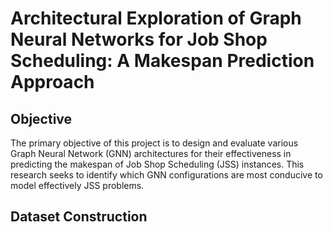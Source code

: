 # Architectural Exploration of Graph Neural Networks for Job Shop Scheduling: A Makespan Prediction Approach

## Objective
The primary objective of this project is to design and evaluate various Graph Neural Network (GNN) architectures for their effectiveness in predicting the makespan of Job Shop Scheduling (JSS) instances. This research seeks to identify which GNN configurations are most conducive to model effectively JSS problems.

## Dataset Construction


